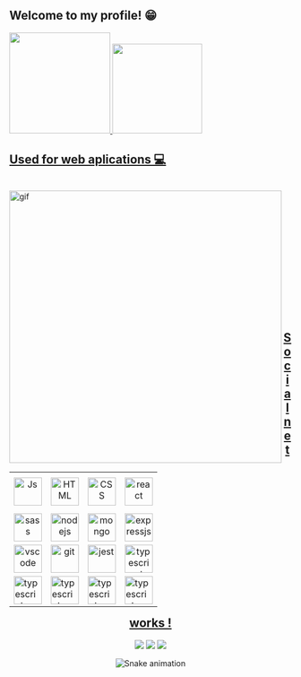 ## Welcome to my profile! 😁

 <div>
   <a href="https://github.com/Pedro-Henrique-dos-Santos">
   <img height="180em" src="https://github-readme-stats.vercel.app/api?username=Pedro-Henrique-dos-Santos&show_icons=true&theme=synthwave&include_all_commits=true&count_private=true"/>
   <img height="160em" src="https://github-readme-stats.vercel.app/api/top-langs/?username=Pedro-Henrique-dos-Santos&layout=compact&langs_count=6&theme=synthwave"/>

</div>
 <h2>Used for web aplications 💻</h2><br>
 <img src="./Anime+Blogging_gif (480×270).gif" "height="288" width="486" alt="gif" align="left"/>
<table align="right">
  <tr height="72px">
   <td align="center">
     <img align="center" alt="Js" height="50" width="50" src="https://skillicons.dev/icons?i=javascript">
    </td>
   <td align="center">
     <img align="center" alt="HTML" height="50" width="50" src="https://skillicons.dev/icons?i=html">
   </td>
   <td align="center">
     <img align="center" alt="CSS" height="50" width="50" src="https://skillicons.dev/icons?i=css">
   </td>
   <td align="center">
     <img src="https://skillicons.dev/icons?i=react" height="50" width="50" alt="react" align="center" />
   </td>
  </tr>
 <tr >
  <td align="center">
  <img src="https://skillicons.dev/icons?i=sass" "height="50" width="50" alt="sass" align="center"/>
 </td>
   <td align="center">                                                                                                                                                 
  <img src="https://skillicons.dev/icons?i=nodejs" "height="50" width="50" alt="nodejs" align="center"/>
  </td>
   <td align="center">
  <img src="https://skillicons.dev/icons?i=mongodb" "height="50" width="50" alt="mongo" align="center" />
 </td>
 <td align="center">                                                                                                                                                   
  <img src="https://skillicons.dev/icons?i=expressjs" "height="50" width="50" alt="expressjs" align="center"/>
  </td>
 </tr>
  <tr >
  <td align="center">
  <img src="https://skillicons.dev/icons?i=redux" "height="50" width="50" alt="vscode" align="center"/>
 </td>
   <td align="center">                                                                                                                                                 
  <img src="https://skillicons.dev/icons?i=git" "height="50" width="50" alt="git" align="center"/>
  </td>
   <td align="center">
  <img src="https://skillicons.dev/icons?i=nestjs" "height="50" width="50" alt="jest" align="center" />
 </td>
 <td align="center">                                                                                                                                                   
  <img src="https://skillicons.dev/icons?i=ts" "height="50" width="50" alt="typescript" align="center"/>
  </td>
 </tr>
 <tr>
  <td>
   <img src="https://skillicons.dev/icons?i=vscode" "height="50" width="50" alt="typescript" align="center"/>
  </td>
  <td>
   <img src="https://skillicons.dev/icons?i=styledcomponents" "height="50" width="50" alt="typescript" align="center"/>
  </td>     
  <td>
   <img src="https://skillicons.dev/icons?i=mysql" "height="50" width="50" alt="typescript" align="center"/>
  </td>   
    <td>
   <img src="https://skillicons.dev/icons?i=prisma" "height="50" width="50" alt="typescript" align="center"/>
  </td>                                                                                                         
   </table>                
                 
</div>
 
 <br>
  <br>
<br>
<br>
<br>                                                                                                           
<br>
<br>
<br>
<br>
<br>
<br>     
<br>
<br>                                                                                                           
  <h2 align="center">Social networks !</h2>
 
<div align="center"> 
  
  <a href="https://www.instagram.com/ptb0y/" target="_blank"><img src="https://img.shields.io/badge/-Instagram-%23E4405F?style=for-the-badge&logo=instagram&logoColor=white" target="_blank"></a>
  <a href = ""><img src="https://img.shields.io/badge/-Gmail-%23333?style=for-the-badge&logo=gmail&logoColor=white" target="_blank"></a>
  <a href="" target="_blank"><img src="https://img.shields.io/badge/-LinkedIn-%230077B5?style=for-the-badge&logo=linkedin&logoColor=white" target="_blank"></a> 
 
  ![Snake animation](https://github.com/Pedro-Henrique-dos-Santos/Pedro-Henrique-dos-Santos/blob/output/github-contribution-grid-snake.svg)

</div>
